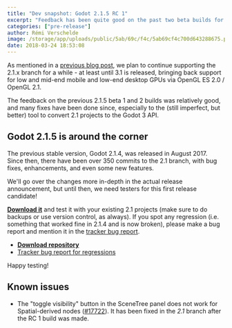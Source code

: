 ```yaml
---
title: "Dev snapshot: Godot 2.1.5 RC 1"
excerpt: "Feedback has been quite good on the past two beta builds for the upcoming Godot 2.1.5 (providing legacy support for users of Godot 2), so we're now publishing a release candidate. If all goes well (no new regression reported), that should more or less be the 2.1.5 final release. So make sure to test it thoroughly!"
categories: ["pre-release"]
author: Rémi Verschelde
image: /storage/app/uploads/public/5ab/69c/f4c/5ab69cf4c700d643288675.png
date: 2018-03-24 18:53:08
---
```


As mentioned in a [previous blog post](/article/dev-snapshot-godot-2-1-5-beta-1), we plan to continue supporting the 2.1.x branch for a while - at least until 3.1 is released, bringing back support for low and mid-end mobile and low-end desktop GPUs via OpenGL ES 2.0 / OpenGL 2.1.

The feedback on the previous 2.1.5 beta 1 and 2 builds was relatively good, and many fixes have been done since, especially to the (still imperfect, but better) tool to convert 2.1 projects to the Godot 3 API.

## Godot 2.1.5 is around the corner

The previous stable version, Godot 2.1.4, was released in August 2017. Since then, there have been over 350 commits to the 2.1 branch, with bug fixes, enhancements, and even some new features.

We'll go over the changes more in-depth in the actual release announcement, but until then, we need testers for this first release candidate!

**[Download it](https://download.tuxfamily.org/godotengine/2.1.5/rc1/)** and test it with your existing 2.1 projects (make sure to do backups or use version control, as always). If you spot any regression (i.e. something that worked fine in 2.1.4 and is now broken), please make a bug report and mention it in the [tracker bug report](https://github.com/godotengine/godot/issues/16813).

- **[Download repository](https://download.tuxfamily.org/godotengine/2.1.5/rc1/)**
- [Tracker bug report for regressions](https://github.com/godotengine/godot/issues/16813)

Happy testing!

## Known issues

- The "toggle visibility" button in the SceneTree panel does not work for Spatial-derived nodes ([#17722](https://github.com/godotengine/godot/issues/17722)). It has been fixed in the *2.1* branch after the RC 1 build was made.